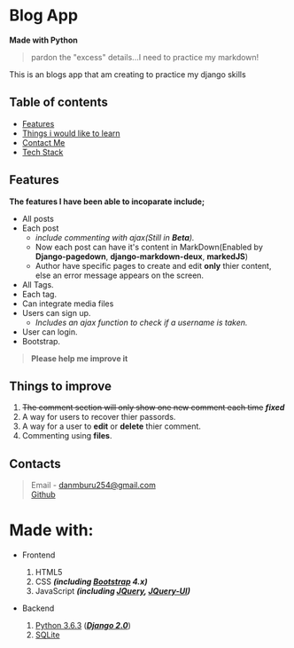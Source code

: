 # Blog App
__Made with Python__

>pardon the "excess" details...I need to practice my markdown!

This is an blogs app that am creating to practice my django skills

## Table of contents
* [Features](#features)
* [Things i would like to learn](#things-to-improve)
* [Contact Me](#contacts)
* [Tech Stack](#made-with)

## Features
__The features I have been able to incoparate include;__
* All posts
* Each post
    * *include commenting with ajax(Still in **Beta**).*
    * Now each post can have it's content in MarkDown(Enabled by **Django-pagedown**, **django-markdown-deux**, **markedJS**)
    * Author have specific pages to create and edit __only__ thier content, else an error message appears on the screen.
* All Tags.
* Each tag.
* Can integrate media files
* Users can sign up.
    * *Includes an ajax function to check if a username is taken.* 
* User can login.
* Bootstrap.


>**Please help me improve it**
## Things to improve
1. ~~The comment section will only show one new comment each time~~ ___fixed___
2. A way for users to recover thier passords.
3. A way for a user to **edit** or **delete** thier comment.
4. Commenting using **files**.

## Contacts
>Email - danmburu254@gmail.com  
>[Github](https://github.com/muremwa)


# Made with:
* Frontend
    1. HTML5
    2. CSS ***(including [Bootstrap](http://getbootstrap.com) 4.x)***
    3. JavaScript ***(including [JQuery](http://jquery.com), [JQuery-UI](http://jqueryui.com))***

* Backend
    1. [Python 3.6.3](https://python.org) ([***Django 2.0***](https://djangoproject.com  "Django website"))
    2. [SQLite](https://www.sqlite.org "SQLite website")